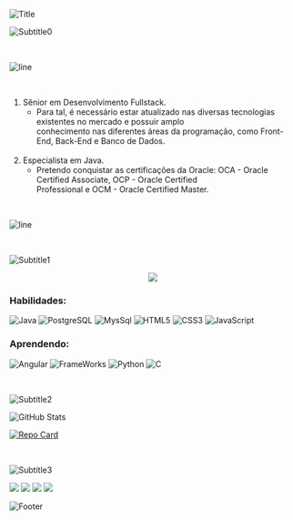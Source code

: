 ![Title](https://capsule-render.vercel.app/api?type=waving&color=e72f30&reversal=true&text=MarcosLPinh&animation=fadeIn&fontColor=fff&fontSize=40&fontAlignY=29&descAlignY=45&desc=Desenvolvedor%20Fullstack&height=200)

![Subtitle0](https://capsule-render.vercel.app/api?type=rect&color=000&text=Objetivos%20Principais&animation=fadeIn&fontColor=fff&fontSize=25&height=50)

<br/>

![line](https://capsule-render.vercel.app/api?type=rect&color=808080&height=1)

<br/>

1. Sênior em Desenvolvimento Fullstack.
   - Para tal, é necessário estar atualizado nas diversas tecnologias existentes no mercado e possuir amplo <br/>conhecimento nas diferentes áreas da programação, como Front-End, Back-End e Banco de Dados.<br/><br/>
2. Especialista em Java.
   - Pretendo conquistar as certificações da Oracle: OCA - Oracle Certified Associate, OCP - Oracle Certified <br/>Professional e OCM - Oracle Certified Master.

<br/>

![line](https://capsule-render.vercel.app/api?type=rect&color=808080&height=1)

<br/>

![Subtitle1](https://capsule-render.vercel.app/api?type=rect&color=000&text=Tecnologias&animation=fadeIn&fontColor=fff&fontSize=25&height=50)

<div align="center">
  
<img src="https://readme-typing-svg.demolab.com?font=Fira+Code&pause=1000&width=435&separator=%3C&lines=System.out.println(%22Hello%2C+World!%22);%3Cprint(%22Hello%2C+World!%22)%3Cprintf(%22Hello%2C+World%22);"/>

</div>

### Habilidades:
  
![Java](https://custom-icon-badges.demolab.com/badge/-JAVA-000?style=for-the-badge&logoColor=e72f30&logo=badge-logo-java)
![PostgreSQL](https://img.shields.io/badge/POSTGRESQL-000.svg?logo=postgresql&logoColor=white&style=for-the-badge&logoColor=316192)
![MysSql](https://img.shields.io/badge/MYSQL-000?style=for-the-badge&logo=MySql)
![HTML5](https://img.shields.io/badge/HTML5-000?style=for-the-badge&logo=html5)
![CSS3](https://img.shields.io/badge/CSS3-000?style=for-the-badge&logo=css3&logoColor=264CE4)
![JavaScript](https://img.shields.io/badge/JAVASCRIPT-000?style=for-the-badge&logo=javascript)

### Aprendendo:

![Angular](https://img.shields.io/badge/ANGULAR-000.svg?style=for-the-badge&logo=angular&logoColor=white)
![FrameWorks](https://custom-icon-badges.demolab.com/badge/-FRAMEWORKS%20JAVA-000?style=for-the-badge&logoColor=FFF&logo=gear-badge)
![Python](https://img.shields.io/badge/PYTHON-000?logo=python&logoColor=white&style=for-the-badge)
![C](https://img.shields.io/badge/C-000?style=for-the-badge&logo=c&logoColor=FFF)

<br/>

![Subtitle2](https://capsule-render.vercel.app/api?type=rect&color=000&text=Contribuições&animation=fadeIn&fontColor=fff&fontSize=25&height=50)

<div>
  
![GitHub Stats](https://github-readme-stats.vercel.app/api?username=MarcosLPinh&theme=transparent&bg_color=000&border_color=30A3DC&show_icons=true&icon_color=30A3DC&title_color=E94D5F&text_color=FFF)

[![Repo Card](https://github-readme-stats.vercel.app/api/pin/?username=MarcosLPinh&repo=dio-lab-open-source&bg_color=000&border_color=30A3DC&show_icons=true&icon_color=30A3DC&title_color=E94D5F&text_color=FFF)](https://github.com/MarcosLPinh/dio-lab-open-source.git)

</div>

<br/>

![Subtitle3](https://capsule-render.vercel.app/api?type=rect&color=000&text=Conecte-se%20Comigo&animation=fadeIn&fontColor=fff&fontSize=25&height=50)

<a href="https://www.linkedin.com/in/marcos-vinícius-lopes-pinheiro-47a819237"><img src="https://img.shields.io/badge/LinkedIn-000?style=for-the-badge&logo=linkedin&logoColor=blue"/></a>
<a href="https://github.com/MarcosLPinh"><img src="https://img.shields.io/badge/GitHub-000?style=for-the-badge&logo=github&logoColor=FFF"/></a>
<a href="mailto:marcosviniciuslp500@gmail.com?"><img src="https://img.shields.io/badge/Gmail-000?style=for-the-badge&logo=gmail&logoColor=e72f30"/></a>
<a href="https://www.instagram.com/vmarcos1751/"><img src="https://img.shields.io/badge/Instagram-000?style=for-the-badge&logo=instagram&logoColor=%23E4405F"/></a>
  
![Footer](https://capsule-render.vercel.app/api?type=waving&color=0475ba&height=130&section=footer)